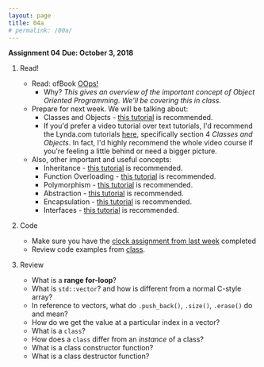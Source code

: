 ```yaml
---
layout: page
title: 04a
# permalink: /00a/
---
```


__Assignment 04__
__Due: October 3, 2018__

1. Read!
    - Read: ofBook [OOps!](http://openframeworks.cc/ofBook/chapters/OOPs!.html)
        - Why? _This gives an overview of the important concept of Object Oriented Programming. We'll be covering this in class._
    - Prepare for next week.  We will be talking about:
        - Classes and Objects - [this tutorial](http://www.tutorialspoint.com/cplusplus/cpp_classes_objects.htm) is recommended.
        - If you'd prefer a video tutorial over text tutorials, I'd recommend the Lynda.com tutorials [here](http://www.lynda.com/C-tutorials/C-Essential-Training/182674-2.html), specifically section 4 _Classes and Objects_.  In fact, I'd highly recommend the whole video course if you're feeling a little behind or need a bigger picture.
    - Also, other important and useful concepts:
        - Inheritance - [this tutorial](http://www.tutorialspoint.com/cplusplus/cpp_inheritance.htm) is recommended.
        - Function Overloading - [this tutorial](http://www.tutorialspoint.com/cplusplus/cpp_overloading.htm) is recommended.
        - Polymorphism - [this tutorial](http://www.tutorialspoint.com/cplusplus/cpp_polymorphism.htm) is recommended.
        - Abstraction - [this tutorial](http://www.tutorialspoint.com/cplusplus/cpp_data_abstraction.htm) is recommended.
        - Encapsulation - [this tutorial](http://www.tutorialspoint.com/cplusplus/cpp_data_encapsulation.htm) is recommended.
        - Interfaces - [this tutorial](http://www.tutorialspoint.com/cplusplus/cpp_interfaces.htm) is recommended.

2. Code
    - Make sure you have the [clock assignment from last week](https://ajbajb.github.io/ARTTECH3135-fall2018/assignments/03a) completed
    - Review code examples from [class](https://github.com/ajbajb/ARTTECH3135-fall2018/tree/master/code_day04).

3. Review
    - What is a __range for-loop__?
    - What is `std::vector`? and how is different from a normal C-style array?
    - In reference to vectors, what do `.push_back()`, `.size()`, `.erase()` do and mean?
    - How do we get the value at a particular index in a vector?
    - What is a `class`?
    - How does a `class` differ from an _instance_ of a class?
    - What is a class constructor function?
    - What is a class destructor function?
